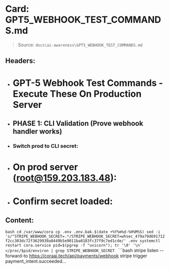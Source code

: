 # Card: GPT5_WEBHOOK_TEST_COMMANDS.md

> Source: `docs\ai-awareness\GPT5_WEBHOOK_TEST_COMMANDS.md`

## Headers:
- # GPT-5 Webhook Test Commands - Execute These On Production Server
- ## PHASE 1: CLI Validation (Prove webhook handler works)
- ### Switch prod to CLI secret:
- # On prod server (root@159.203.183.48):
- # Confirm secret loaded:

## Content:
```bash cd /var/www/cora cp .env .env.bak.$(date +%Y%m%d-%H%M%S) sed -i 's/^STRIPE_WEBHOOK_SECRET=.*/STRIPE_WEBHOOK_SECRET=whsec_479a79d691712f2cc303dc72f3629939a8449b5e9011ba0183fc37f9c7ed1cde/' .env systemctl restart cora.service pid=$(pgrep -f "uvicorn"); tr '\0' '\n' </proc/$pid/environ | grep STRIPE_WEBHOOK_SECRET ``` ```bash stripe listen --forward-to https://coraai.tech/api/payments/webhook stripe trigger payment_intent.succeeded...
